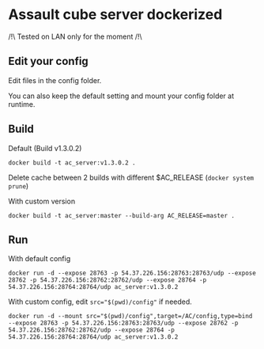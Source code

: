 # Assault cube server dockerized

/!\ Tested on LAN only for the moment /!\

## Edit your config
Edit files in the config folder.

You can also keep the default setting and mount your config folder at runtime.

## Build

Default (Build v1.3.0.2)
```
docker build -t ac_server:v1.3.0.2 .
```

Delete cache between 2 builds with different $AC_RELEASE (`docker system prune`)

With custom version
```
docker build -t ac_server:master --build-arg AC_RELEASE=master .
```

## Run

With default config 
```
docker run -d --expose 28763 -p 54.37.226.156:28763:28763/udp --expose 28762 -p 54.37.226.156:28762:28762/udp --expose 28764 -p 54.37.226.156:28764:28764/udp ac_server:v1.3.0.2 
```

With custom config, edit `src="$(pwd)/config"` if needed.
```
docker run -d --mount src="$(pwd)/config",target=/AC/config,type=bind --expose 28763 -p 54.37.226.156:28763:28763/udp --expose 28762 -p 54.37.226.156:28762:28762/udp --expose 28764 -p 54.37.226.156:28764:28764/udp ac_server:v1.3.0.2
```
